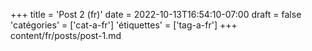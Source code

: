 +++
title = 'Post 2 (fr)'
date = 2022-10-13T16:54:10-07:00
draft = false
'catégories' = ['cat-a-fr']
'étiquettes' = ['tag-a-fr']
+++
content/fr/posts/post-1.md
